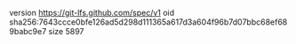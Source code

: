 version https://git-lfs.github.com/spec/v1
oid sha256:7643ccce0bfe126ad5d298d111365a617d3a604f96b7d07bbc68ef689babc9e7
size 5897
